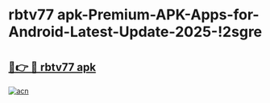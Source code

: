 # rbtv77 apk-Premium-APK-Apps-for-Android-Latest-Update-2025-!2sgre

# <h2><a href="https://googleone.com">🔗👉 🔴 rbtv77 apk</a></h2>

[![acn](https://github.com/user-attachments/assets/0f9c940e-d8b0-45ae-aac7-cd30a18b3e1c)](https://googleone.com)

